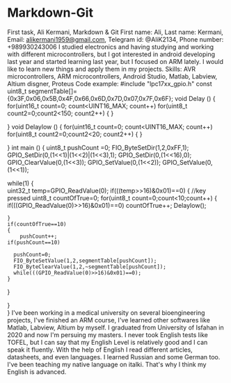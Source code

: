  # Markdown-Git
First task, Ali Kermani, Markdown &amp; Git
First name: Ali, Last name: Kermani, 
Email: alikermani1959@gmail.com, Telegram id:  @AliK2134, Phone number: +989930243006
I studied electronics and having studying and working with different microcontrollers, but I got interested in android developing last year and started learning last year, but I focused on ARM lately. I would like to learn new things and apply them in my projects.
Skills: AVR microcontrollers, ARM microcontrollers, Android Studio, Matlab, Labview, Altium disgner, Proteus
Code example:
#include "lpc17xx_gpio.h"
const uint8_t segmentTable[]={0x3F,0x06,0x5B,0x4F,0x66,0x6D,0x7D,0x07,0x7F,0x6F};
void Delay ()
{
for(uint16_t count=0; count<UINT16_MAX; count++)
	for(uint8_t count2=0;count2<150; count2++)
	{
	}
	
}
void Delaylow ()
{
for(uint16_t count=0; count<UINT16_MAX; count++)
	for(uint8_t count2=0;count2<20; count2++)
	{
	}
	
}
int main ()
{
uint8_t pushCount =0;
FIO_ByteSetDir(1,2,0xFF,1);
GPIO_SetDir(0,(1<<1)|(1<<2)|(1<<3),1);
GPIO_SetDir(0,(1<<16),0);
GPIO_ClearValue(0,(1<<3));
GPIO_SetValue(0,(1<<2));
GPIO_SetValue(0,(1<<1));


while(1)
{	
uint32_t temp=GPIO_ReadValue(0);
if(((temp>>16)&0x01)==0)
{
	//key pressed
uint8_t countOfTrue=0;
for(uint8_t count=0;count<10;count++)
	{
		if(((GPIO_ReadValue(0)>>16)&0x01)==0)
		countOfTrue++;
		Delaylow();
		
	}
	if(countOfTrue==10)
	{
		pushCount++;
    if(pushCount==10)

	  pushCount=0;
	  FIO_ByteSetValue(1,2,segmentTable[pushCount]);
	  FIO_ByteClearValue(1,2,~segmentTable[pushCount]);
	  while(((GPIO_ReadValue(0)>>16)&0x01)==0);
	}
	

	 
}

	
}	
}
I've been working in a medical university on several bioengineering projects, I've finished an ARM course, I've learned other softwares like Matlab, Labview, Altium by myself.
I graduated from University of Isfahan in 2020 and now I'm persuing my masters.
I never took English tests like TOFEL, but I can say that my English Level is relatively good and I can speak it fluently. With the help of English I read different articles, datasheets, and even languages. I learned Russian and some German too. I've been teaching my native language on italki. That's why I think my English is advanced. 
